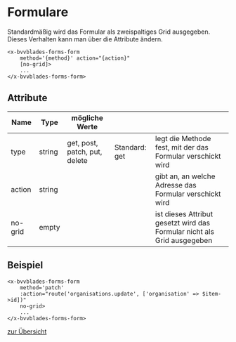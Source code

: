 # Formulare

Standardmäßig wird das Formular als zweispaltiges Grid ausgegeben. Dieses Verhalten kann man über die Attribute ändern.

    <x-bvvblades-forms-form 
        method='{method}' action="{action}" 
        [no-grid]>
        ...
    </x-bvvblades-forms-form>

## Attribute

| Name    | Type   | mögliche Werte                |               |                                                                         |
| ------- | ------ | ----------------------------- | ------------- | ----------------------------------------------------------------------- |
| type    | string | get, post, patch, put, delete | Standard: get | legt die Methode fest, mit der das Formular verschickt wird             |
| action  | string |                               |               | gibt an, an welche Adresse das Formular verschickt wird                 |
| no-grid | empty  |                               |               | ist dieses Attribut gesetzt wird das Formular nicht als Grid ausgegeben |

## Beispiel

    <x-bvvblades-forms-form 
        method='patch' 
        :action="route('organisations.update', ['organisation' => $item->id])"
        no-grid>
        ...
    </x-bvvblades-forms-form>


[zur Übersicht](../README.md)  